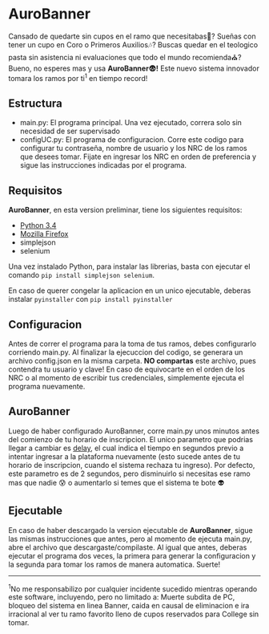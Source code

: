 # AuroBanner
Cansado de quedarte sin cupos en el ramo que necesitabas:no_good:? Sueñas con tener un cupo en Coro o Primeros Auxilios:notes:? Buscas quedar en el teologico pasta sin asistencia ni evaluaciones que todo el mundo recomienda:church:? Bueno, no esperes mas y usa **AuroBanner:fearful:!** Este nuevo sistema innovador tomara los ramos por ti<sup>1</sup> en tiempo record!

## Estructura

* main.py: El programa principal. Una vez ejecutado, correra solo sin necesidad de ser supervisado
* configUC.py: El programa de configuracion. Corre este codigo para configurar tu contraseña, nombre de usuario y los NRC de los ramos que desees tomar. Fijate en ingresar los NRC en orden de preferencia y sigue las instrucciones indicadas por el programa.

## Requisitos
**AuroBanner**, en esta version preliminar, tiene los siguientes requisitos:

* [Python 3.4](https://www.python.org/)
* [Mozilla Firefox](https://www.mozilla.org/en-US/firefox/new/)
* simplejson
* selenium

Una vez instalado Python, para instalar las librerias, basta con ejecutar el comando `pip install simplejson selenium`.

En caso de querer congelar la aplicacion en un unico ejecutable, deberas instalar `pyinstaller` con `pip install pyinstaller`

## Configuracion
Antes de correr el programa para la toma de tus ramos, debes configurarlo corriendo main.py. Al finalizar la ejecuccion del codigo, se generara un archivo config.json en la misma carpeta. **NO compartas** este archivo, pues contendra tu usuario y clave! En caso de equivocarte en el orden de los NRC o al momento de escribir tus credenciales, simplemente ejecuta el programa nuevamente.

## AuroBanner
Luego de haber configurado AuroBanner, corre main.py unos minutos antes del comienzo de tu horario de inscripcion. El unico parametro que podrias llegar a cambiar es [delay](https://github.com/vectorcrumb/AuroBanner/blob/57c9837c67b00c0a3396ff0ca9a9aff6e37781f8/main.py#L11), el cual indica el tiempo en segundos previo a intentar ingresar a la plataforma nuevamente (esto sucede antes de tu horario de inscripcion, cuando el sistema rechaza tu ingreso). Por defecto, este parametro es de 2 segundos, pero disminuirlo si necesitas ese ramo mas que nadie :cold_sweat: o aumentarlo si temes que el sistema te bote :alien:

## Ejecutable
En caso de haber descargado la version ejecutable de **AuroBanner**, sigue las mismas instrucciones que antes, pero al momento de ejecuta main.py, abre el archivo que descargaste/compilaste. Al igual que antes, deberas ejecutar el programa dos veces, la primera para generar la configuracion y la segunda para tomar los ramos de manera automatica. Suerte!

---
<sup>1</sup>No me responsabilizo por cualquier incidente sucedido mientras operando este software, incluyendo, pero no limitado a: Muerte subdita de PC, bloqueo del sistema en linea Banner, caida en causal de eliminacion e ira irracional al ver tu ramo favorito lleno de cupos reservados para College sin tomar.
